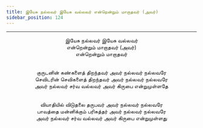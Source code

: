 ```yaml
---
title: இயேசு நல்லவர் இயேசு வல்லவர் என்றென்றும் மாறாதவர் (அவர்)
sidebar_position: 124
---
```


---
<center>
இயேசு நல்லவர் இயேசு வல்லவர்<br/>
என்றென்றும் மாறாதவர் (அவர்)<br/>
என்றென்றும் மாறாதவர்<br/><br/>

குருடனின் கண்களைத் திறந்தவர் அவர் நல்லவர் நல்லவரே<br/>
செவிடரின் செவிகளைத் திறந்தவர் அவர் நல்லவர் நல்லவரே<br/>
அவர் நல்லவர் சர்வ வல்லவர் அவர் கிருபை என்றுமுள்ளதே<br/><br/>

வியாதியில் விடுதலை தருபவர் அவர் நல்லவர் நல்லவரே<br/>
பாவத்தை மன்னிக்கும் பரிசுத்தர் அவர் நல்லவர் நல்லவரே<br/>
அவர் நல்லவர் சர்வ வல்லவர் அவர் கிருபை என்றுமுள்ளது
</center>